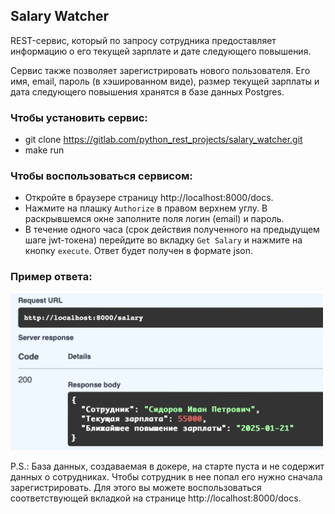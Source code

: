 ## Salary Watcher
REST-сервис, который по запросу сотрудника предоставляет информацию о его текущей зарплате и дате следующего повышения.

Сервис также позволяет зарегистрировать нового пользователя. Его имя, email, пароль (в хэшированном виде), размер текущей зарплаты и дата следующего повышения хранятся в базе данных Postgres. 

### Чтобы установить сервис:
- git clone https://gitlab.com/python_rest_projects/salary_watcher.git
- make run

### Чтобы воспользоваться сервисом:
- Откройте в браузере страницу http://localhost:8000/docs.
- Нажмите на плашку `Authorize` в правом верхнем углу. В раскрывшемся окне заполните поля логин (email) и пароль.
- В течение одного часа (срок действия полученного на предыдущем шаге jwt-токена) перейдите во вкладку `Get Salary` и нажмите на кнопку `execute`. Ответ будет получен в формате json.

### Пример ответа:
<img src="screen/example.png" alt="example" width="500"/>
 

P.S.: База данных, создаваемая в докере, на старте пуста и не содержит данных о сотрудниках. Чтобы сотрудник в нее попал его нужно сначала зарегистрировать. Для этого вы можете воспользоваться соответствующей вкладкой на странице http://localhost:8000/docs.  